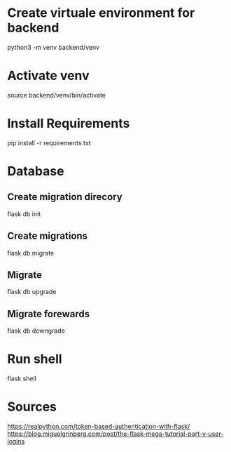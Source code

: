# Create virtuale environment for backend
python3 -m venv backend/venv

# Activate venv
source backend/venv/bin/activate

# Install Requirements 
pip install -r requirements.txt


# Database
## Create migration direcory
flask db init

## Create migrations
flask db migrate

## Migrate
flask db upgrade

## Migrate forewards
flask db downgrade

# Run shell
flask shell


# Sources
https://realpython.com/token-based-authentication-with-flask/
https://blog.miguelgrinberg.com/post/the-flask-mega-tutorial-part-v-user-logins
